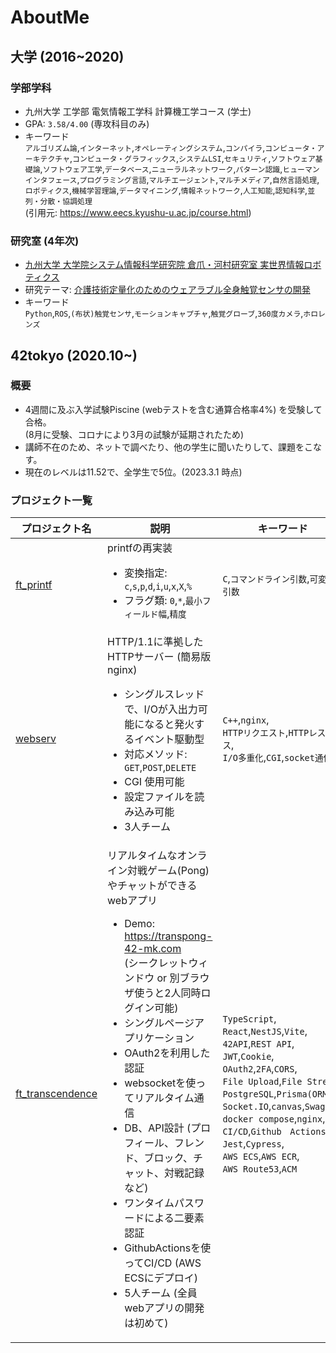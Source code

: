 # AboutMe

## 大学 (2016~2020)

### 学部学科

- 九州大学 工学部 電気情報工学科 計算機工学コース (学士)
- GPA: `3.58/4.00` (専攻科目のみ)
- キーワード  
  `アルゴリズム論`,`インターネット`,`オペレーティングシステム`,`コンパイラ`,`コンピュータ・アーキテクチャ`,`コンピュータ・グラフィックス`,`システムLSI`,`セキュリティ`,`ソフトウェア基礎論`,`ソフトウェア工学`,`データベース`,`ニューラルネットワーク`,`パターン認識`,`ヒューマンインタフェース`,`プログラミング言語`,`マルチエージェント`,`マルチメディア`,`自然言語処理`,`ロボティクス`,`機械学習理論`,`データマイニング`,`情報ネットワーク`,`人工知能`,`認知科学`,`並列・分散・協調処理`  
  (引用元: https://www.eecs.kyushu-u.ac.jp/course.html)

### 研究室 (4年次)

- [九州大学 大学院システム情報科学研究院 倉爪・河村研究室 実世界情報ロボティクス](https://robotics.ait.kyushu-u.ac.jp/)
- 研究テーマ: [介護技術定量化のためのウェアラブル全身触覚センサの開発](https://robotics.ait.kyushu-u.ac.jp/kurazume/papers/ROBOMECH20-2.pdf)
- キーワード  
  `Python`,`ROS`,`(布状)触覚センサ`,`モーションキャプチャ`,`触覚グローブ`,`360度カメラ`,`ホロレンズ`

## 42tokyo (2020.10~)

### 概要

- 4週間に及ぶ入学試験Piscine (webテストを含む通算合格率4%) を受験して合格。  
  (8月に受験、コロナにより3月の試験が延期されたため)
- 講師不在のため、ネットで調べたり、他の学生に聞いたりして、課題をこなす。
- 現在のレベルは11.52で、全学生で5位。(2023.3.1 時点)

### プロジェクト一覧

| プロジェクト名  | 説明 | キーワード |
| ----------- | --- | ------- |
| [ft\_printf](https://github.com/Masaya-Kamei/ft_printf)| printfの再実装 <ul><li>変換指定: `c`,`s`,`p`,`d`,`i`,`u`,`x`,`X`,`%`</li><li>フラグ類: `0`,`*`,`最小フィールド幅`,`精度`</li></ul> | `C`,`コマンドライン引数`,`可変長引数`
| [webserv](https://github.com/Masaya-Kamei/webserv) | HTTP/1.1に準拠したHTTPサーバー (簡易版nginx) <ul><li>シングルスレッドで、I/Oが入出力可能になると発火するイベント駆動型</li><li>対応メソッド: `GET`,`POST`,`DELETE`</li><li>CGI 使用可能</li><li>設定ファイルを読み込み可能</li><li>3人チーム</li></ul> | `C++`,`nginx`,<br>`HTTPリクエスト`,`HTTPレスポンス`,<br>`I/O多重化`,`CGI`,`socket通信`　|
| [ft\_transcendence](https://github.com/Masaya-Kamei/ft_transcendence) | リアルタイムなオンライン対戦ゲーム(Pong)やチャットができるwebアプリ <ul><li>Demo: https://transpong-42-mk.com <br> (シークレットウィンドウ or 別ブラウザ使うと2人同時ログイン可能) </li><li>シングルページアプリケーション</li><li>OAuth2を利用した認証</li><li>websocketを使ってリアルタイム通信</li><li>DB、API設計 (プロフィール、フレンド、ブロック、チャット、対戦記録など)</li><li>ワンタイムパスワードによる二要素認証</li><li>GithubActionsを使ってCI/CD (AWS ECSにデプロイ)</li><li>5人チーム (全員webアプリの開発は初めて)</li></ul> | `TypeScript`,<br>`React`,`NestJS`,`Vite`,<br>`42API`,`REST API`,<br>`JWT`,`Cookie`,<br>`OAuth2`,`2FA`,`CORS`,<br>`File Upload`,`File Stream`<br>`PostgreSQL`,`Prisma(ORM)`,<br>`Socket.IO`,`canvas`,`Swagger`,<br>`docker compose`,`nginx`,<br>`CI/CD`,`Github　Actions`,<br>`Jest`,`Cypress`,<br>`AWS ECS`,`AWS ECR`,<br>`AWS Route53`,`ACM` |

